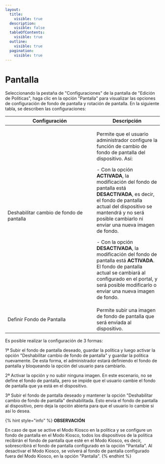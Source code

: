 ```yaml
---
layout:
  title:
    visible: true
  description:
    visible: false
  tableOfContents:
    visible: true
  outline:
    visible: true
  pagination:
    visible: true
---
```


# Pantalla

Seleccionando la pestaña de "Configuraciones" de la pantalla de "Edición de Políticas", haga clic en la opción "Pantalla" para visualizar las opciones de configuración de fondo de pantalla y rotación de pantalla. En la siguiente tabla, se describen las configuraciones:

<table><thead><tr><th width="274">Configuración</th><th>Descripción</th></tr></thead><tbody><tr><td>Deshabilitar cambio de fondo de pantalla</td><td><p>Permite que el usuario administrador configure la función de cambio de fondo de pantalla del dispositivo. Así: </p><p>- Con la opción <strong>ACTIVADA</strong>, la modificación del fondo de pantalla está <strong>DESACTIVADA</strong>, es decir, el fondo de pantalla actual del dispositivo se mantendrá y no será posible cambiarlo ni enviar una nueva imagen de fondo.</p><p>- Con la opción <strong>DESACTIVADA</strong>, la modificación del fondo de pantalla está <strong>ACTIVADA</strong>. El fondo de pantalla actual se cambiará al configurado en el portal, y será posible modificarlo o enviar una nueva imagen de fondo.</p><p></p></td></tr><tr><td>Definir Fondo de Pantalla</td><td>Permite subir una imagen de fondo de pantalla que será enviada al dispositivo.</td></tr></tbody></table>

Es posible realizar la configuración de 3 formas:&#x20;

1ª Subir el fondo de pantalla deseado, guardar la política y luego activar la opción "Deshabilitar cambio de fondo de pantalla" y guardar la política nuevamente. De esta forma, el administrador estará definiendo el fondo de pantalla y bloqueando la opción del usuario para cambiarlo.&#x20;

2ª Activar la opción y no subir ninguna imagen. En este escenario, no se define el fondo de pantalla, pero se impide que el usuario cambie el fondo de pantalla que ya está en el dispositivo.&#x20;

3ª Subir el fondo de pantalla deseado y mantener la opción "Deshabilitar cambio de fondo de pantalla" deshabilitada. Esto envía el fondo de pantalla al dispositivo, pero deja la opción abierta para que el usuario lo cambie si así lo desea.

{% hint style="info" %}
**OBSERVACIÓN**&#x20;

En caso de que se active el Modo Kiosco en la política y se configure un fondo de pantalla en el Modo Kiosco, todos los dispositivos de la política recibirán el fondo de pantalla que esté en el Modo Kiosco, es decir, sobrescribirá el fondo de pantalla configurado en la opción "Pantalla". Al desactivar el Modo Kiosco, se volverá al fondo de pantalla configurado fuera del Modo Kiosco, en la opción "Pantalla".
{% endhint %}
